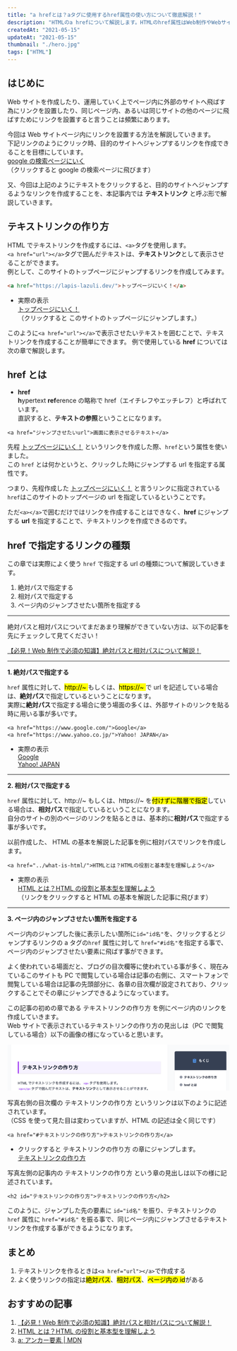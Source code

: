 ```yaml
---
title: "a hrefとは？aタグに使用するhref属性の使い方について徹底解説！"
description: "HTMLのa hrefについて解説します。HTMLのhref属性はWeb制作やWebサイトを運用する上では必須の知識です。hrefによるリンクの作り方について解説します。この記事を読む事で、Web制作で役立ちます。"
createdAt: "2021-05-15"
updateAt: "2021-05-15"
thumbnail: "./hero.jpg"
tags: ["HTML"]
---
```


## はじめに

Web サイトを作成したり、運用していく上でページ内に外部のサイトへ飛ばす為にリンクを設置したり、同じページ内、あるいは同じサイトの他のページに飛ばすためにリンクを設置すると言うことは頻繁にあります。

今回は Web サイトページ内にリンクを設置する方法を解説していきます。  
下記リンクのようにクリック時、目的のサイトへジャンプするリンクを作成できることを目標にしています。  
[google の検索ページにいく](https://google.com)（クリックすると google の検索ページに飛びます）

又、今回は上記のようにテキストをクリックすると、目的のサイトへジャンプするようなリンクを作成することを、本記事内では **テキストリンク** と呼ぶ形で解説していきます。

## テキストリンクの作り方

HTML でテキストリンクを作成するには、`<a>`タグを使用します。  
`<a href="url"></a>`タグで囲んだテキストは、**テキストリンク**として表示させることができます。  
例として、このサイトのトップページにジャンプするリンクを作成してみます。

```html
<a href="https://lapis-lazuli.dev/">トップページにいく！</a>
```

- 実際の表示  
  [トップページにいく！](/)  
  （クリックすると このサイトのトップページにジャンプします。）

このように`<a href="url"></a>`で表示させたいテキストを囲むことで、テキストリンクを作成することが簡単にできます。
例で使用している **href** については次の章で解説します。

## href とは

- **href**  
  **h**ypertext **ref**erence の略称で href（エイチレフやエッチレフ）と呼ばれています。  
  直訳すると、**テキストの参照**ということになります。

```html:title=テキストリンクを作成するときの構文
<a href="ジャンプさせたいurl">画面に表示させるテキスト</a>
```

先程 [トップページにいく！](/) というリンクを作成した際、`href`という属性を使いました。  
この `href` とは何かというと、クリックした時にジャンプする url を指定する属性です。

つまり、先程作成した [トップページにいく！](/) と言うリンクに指定されている`href`はこのサイトのトップページの url を指定しているということです。

ただ`<a></a>`で囲むだけではリンクを作成することはできなく、**href** にジャンプする **url** を指定することで、テキストリンクを作成できるのです。

## href で指定するリンクの種類

この章では実際によく使う `href` で指定する url の種類について解説していきます。

1. 絶対パスで指定する
1. 相対パスで指定する
1. ページ内のジャンプさせたい箇所を指定する

<hr>

絶対パスと相対パスについてまだあまり理解ができていない方は、以下の記事を先にチェックして見てください！

[【必見！Web 制作で必須の知識】絶対パスと相対パスについて解説！](../what-is-relativepath-absolutepath/)

<hr>

**1. 絶対パスで指定する**

`href` 属性に対して、<mark>http://~ </mark>もしくは、<mark>https://~ </mark>で url を記述している場合は、**絶対パス**で指定しているということになります。  
実際に**絶対パス**で指定する場合に使う場面の多くは、外部サイトのリンクを貼る時に用いる事が多いです。

```html:title=絶対パスで指定した例
<a href="https://www.google.com/">Google</a>
<a href="https://www.yahoo.co.jp/">Yahoo! JAPAN</a>
```

- 実際の表示  
  [Google](https://www.google.com/)  
  [Yahoo! JAPAN](https://www.yahoo.co.jp/)

<hr>

**2. 相対パスで指定する**

`href` 属性に対して、http://~ もしくは、https://~ を<mark>付けずに階層で指定</mark>している場合は、**相対パス**で指定しているということになります。  
自分のサイトの別のページのリンクを貼るときは、基本的に**相対パス**で指定する事が多いです。

以前作成した、 HTML の基本を解説した記事を例に相対パスでリンクを作成します。

```html:title=相対パスで指定した例
<a href="../what-is-html/">HTMLとは？HTMLの役割と基本型を理解しよう</a>
```

- 実際の表示  
   [HTML とは？HTML の役割と基本型を理解しよう](../what-is-html/)  
  （リンクをクリックすると HTML の基本を解説した記事に飛びます）

<hr>

**3. ページ内のジャンプさせたい箇所を指定する**

ページ内のジャンプした後に表示したい箇所に`id="id名"`を、クリックするとジャンプするリンクの a タグの`href` 属性に対して `href="#id名"`を指定する事で、ページ内のジャンプさせたい要素に飛ばす事ができます。

よく使われている場面だと、ブログの目次欄等に使われている事が多く、現在みているこのサイトも PC で閲覧している場合は記事の右側に、スマートフォンで閲覧している場合は記事の先頭部分に、各章の目次欄が設定されており、クリックすることでその章にジャンプできるようになっています。

この記事の初めの章である テキストリンクの作り方 を例にページ内のリンクを作成していきます。  
Web サイトで表示されているテキストリンクの作り方の見出しは（PC で閲覧している場合）以下の画像の様になっていると思います。

![テキストリンクの章の見出し](./title-link.png)

写真右側の目次欄の テキストリンクの作り方 というリンクは以下のように記述されています。  
（CSS を使って見た目は変わっていますが、HTML の記述は全く同じです）

```html:title=目次欄のコードの記述
<a href="#テキストリンクの作り方">テキストリンクの作り方</a>
```

- クリックすると テキストリンクの作り方 の章にジャンプします。  
  [テキストリンクの作り方](#テキストリンクの作り方)

写真左側の記事内の テキストリンクの作り方 という章の見出しは以下の様に記述されています。

```html:title=記事内のコードの記述
<h2 id="テキストリンクの作り方">テキストリンクの作り方</h2>
```

このように、ジャンプした先の要素に `id="id名"` を振り、テキストリンクの `href` 属性に `href="#id名"` を振る事で、同じページ内にジャンプさせるテキストリンクを作成する事ができるようになります。

## まとめ

1. テキストリンクを作るときは`<a href="url"></a>`で作成する
1. よく使うリンクの指定は<mark>絶対パス</mark>、<mark>相対パス</mark>、<mark>ページ内の id</mark>がある

## おすすめの記事

1. [【必見！Web 制作で必須の知識】絶対パスと相対パスについて解説！](../what-is-relativepath-absolutepath/)
1. [HTML とは？HTML の役割と基本型を理解しよう](../what-is-html/)
1. [a: アンカー要素 | MDN](https://developer.mozilla.org/ja/docs/Web/HTML/Element/a)
